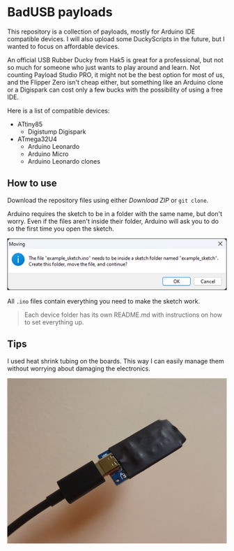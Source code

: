 # BadUSB payloads
This repository is a collection of payloads, mostly for Arduino IDE compatible devices. I will also upload some DuckyScripts in the future, but I wanted to focus on affordable devices.

An official USB Rubber Ducky from Hak5 is great for a professional, but not so much for someone who just wants to play around and learn. Not counting Payload Studio PRO, it might not be the best option for most of us, and the Flipper Zero isn't cheap either, but something like an Arduino clone or a Digispark can cost only a few bucks with the possibility of using a free IDE.

Here is a list of compatible devices:
- ATtiny85
  - Digistump Digispark
- ATmega32U4
  - Arduino Leonardo
  - Arduino Micro
  - Arduino Leonardo clones

## How to use

Download the repository files using either _Download ZIP_ or `git clone`.

Arduino requires the sketch to be in a folder with the same name, but don't worry. Even if the files aren't inside their folder, Arduino will ask you to do so the first time you open the sketch.

![Screenshot of the Arduino folder creation dialog](assets/images/arduino_folder_creation_dialog.png)

All `.ino` files contain everything you need to make the sketch work.

> Each device folder has its own README.md with instructions on how to set everything up.

## Tips

I used heat shrink tubing on the boards. This way I can easily manage them without worrying about damaging the electronics.

![Photo of a chinese Arduino Leonardo clone with heat shrink tubing](assets/images/leonardo_heatshrink_tubing.jpg)